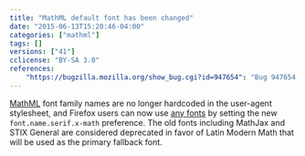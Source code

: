 ```yaml
---
title: "MathML default font has been changed"
date: "2015-06-13T15:20:46-04:00"
categories: ["mathml"]
tags: []
versions: ["41"]
cclicense: "BY-SA 3.0"
references:
    "https://bugzilla.mozilla.org/show_bug.cgi?id=947654": "Bug 947654 - Default fonts for MathML"
---
```

[MathML](https://developer.mozilla.org/en-US/docs/Web/MathML) font family names are no longer hardcoded in the user-agent stylesheet, and Firefox users can now use [any fonts](https://developer.mozilla.org/en-US/docs/Mozilla/MathML_Project/Fonts) by setting the new `font.name.serif.x-math` preference. The old fonts including MathJax and STIX General are considered deprecated in favor of Latin Modern Math that will be used as the primary fallback font.
